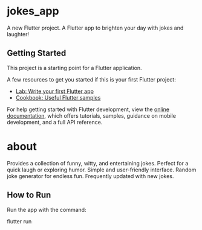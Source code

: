 # jokes_app

A new Flutter project.
A Flutter app to brighten your day with jokes and laughter!

## Getting Started

This project is a starting point for a Flutter application.

A few resources to get you started if this is your first Flutter project:

- [Lab: Write your first Flutter app](https://docs.flutter.dev/get-started/codelab)
- [Cookbook: Useful Flutter samples](https://docs.flutter.dev/cookbook)

For help getting started with Flutter development, view the
[online documentation](https://docs.flutter.dev/), which offers tutorials,
samples, guidance on mobile development, and a full API reference.


# about
Provides a collection of funny, witty, and entertaining jokes.
Perfect for a quick laugh or exploring humor.
Simple and user-friendly interface.
Random joke generator for endless fun.
Frequently updated with new jokes.


## How to Run
Run the app with the command:

flutter run  





